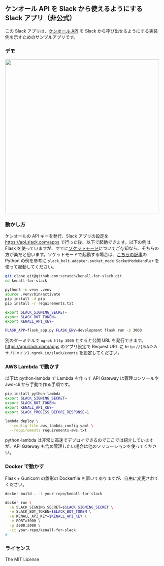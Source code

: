 ## ケンオール API を Slack から使えるようにする Slack アプリ（非公式）

この Slack アプリは、[ケンオール API](https://kenall.jp/) を Slack から呼び出せるようにする実装例を示すためのサンプルアプリです。

### デモ

<img src="https://user-images.githubusercontent.com/19658/107915466-e230c280-6fa7-11eb-987e-0f1e2a2241c1.gif" width=500>

### 動かし方

ケンオールの API キーを発行、Slack アプリの設定を https://api.slack.com/apps で行った後、以下で起動できます。以下の例は Flask を使っていますが、すでに[ソケットモード](https://api.slack.com/socket-mode)についてご存知なら、そちらの方が楽だと思います。ソケットモードで起動する場合は、[こちらの記事](https://qiita.com/seratch/items/1a460c08c3e245b56441)の Python の例を参考に `slack_bolt.adapter.socket_mode.SocketModeHandler` を使って起動してください。

```bash
git clone git@github.com:seratch/kenall-for-slack.git
cd kenall-for-slack

python3 -m venv .venv
source .venv/bin/activate
pip install -U pip
pip install -r requirements.txt

export SLACK_SIGNING_SECRET=
export SLACK_BOT_TOKEN=
export KENALL_API_KEY=

FLASK_APP=flask_app.py FLASK_ENV=development flask run -p 3000
```

別のターミナルで `ngrok http 3000` とすると公開 URL を発行できます。https://api.slack.com/apps のアプリ設定で Request URL に `http://{あなたのサブドメイン}.ngrok.io/slack/events` を設定してください。

### AWS Lambda で動かす

以下は python-lambda で Lambda を作って API Gateway は管理コンソールや aws-cli から手動で作る手順です。

```bash
pip install python-lambda
export SLACK_SIGNING_SECRET=
export SLACK_BOT_TOKEN=
export KENALL_API_KEY=
export SLACK_PROCESS_BEFORE_RESPONSE=1

lambda deploy \
  --config-file aws_lambda_config.yaml \
  --requirements requirements-aws.txt
```

python-lambda は非常に高速でデプロイできるのでここでは紹介していますが、API Gateway も含め管理したい場合は他のソリューションを使ってください。

### Docker で動かす

Flask + Gunicorn の雛形の Dockerfile を置いてありますが、自由に変更されてください。

```bash
docker build . -t your-repo/kenall-for-slack

docker run \
  -e SLACK_SIGNING_SECRET=$SLACK_SIGNING_SECRET \
  -e SLACK_BOT_TOKEN=$SLACK_BOT_TOKEN \
  -e KENALL_API_KEY=$KENALL_API_KEY \
  -e PORT=3000 \
  -p 3000:3000 \
  -it your-repo/kenall-for-slack
#
```

### ライセンス

The MIT License